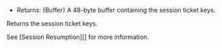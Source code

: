 <!-- YAML
added: v3.0.0
-->

* Returns: {Buffer} A 48-byte buffer containing the session ticket keys.

Returns the session ticket keys.

See [Session Resumption][] for more information.


